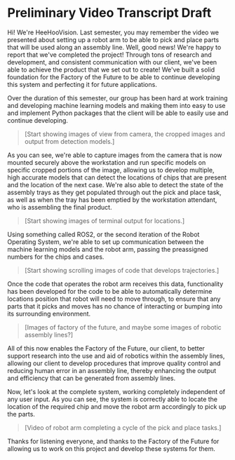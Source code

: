 # Preliminary Video Transcript Draft
<!--
	Author: @vkach
	Editor(s): @dau501
	Year: 2023
-->

Hi!
We're HeeHooVision.
Last semester, you may remember the video we presented about setting up a robot arm to be able to pick and place parts that will be used along an assembly line.
Well, good news! We're happy to report that we've completed the project!
Through tons of research and development, and consistent communication with our client, we've been able to achieve the product that we set out to create!
We've built a solid foundation for the Factory of the Future to be able to continue developing this system and perfecting it for future applications.

Over the duration of this semester, our group has been hard at work training and developing machine learning models and
making them into easy to use and implement Python packages that the client will be able to easily use and continue developing.

> [Start showing images of view from camera, the cropped images and output from detection models.]

As you can see, we're able to capture images from the camera that is now mounted securely above the workstation and
run specific models on specific cropped portions of the image, allowing us to develop multiple,
high accurate models that can detect the locations of chips that are present and the location of the next case.
We're also able to detect the state of the assembly trays as they get populated through out the pick and place task,
as well as when the tray has been emptied by the workstation attendant, who is assembling the final product.

> [Start showing images of terminal output for locations.]

Using something called ROS2, or the second iteration of the Robot Operating System,
we're able to set up communication between the machine learning models and the robot arm, passing the preassigned numbers for the chips and cases.

> [Start showing scrolling images of code that develops trajectories.]

Once the code that operates the robot arm receives this data,
functionality has been developed for the code to be able to automatically determine locations position that robot will need to move through,
to ensure that any parts that it picks and moves has no chance of interacting or bumping into its surrounding environment.

> [Images of factory of the future, and maybe some images of robotic assembly lines?]

All of this now enables the Factory of the Future, our client, to better support research into the use and aid of robotics within the assembly lines,
allowing our client to develop procedures that improve quality control and reducing human error in an assembly line,
thereby enhancing the output and efficiency that can be generated from assembly lines.

Now, let's look at the complete system, working completely independent of any user input.
As you can see, the system is correctly able to locate the location of the required chip and move the robot arm accordingly to pick up the parts.

> [Video of robot arm completing a cycle of the pick and place tasks.]

Thanks for listening everyone, and thanks to the Factory of the Future for allowing us to work on this project and develop these systems for them.

